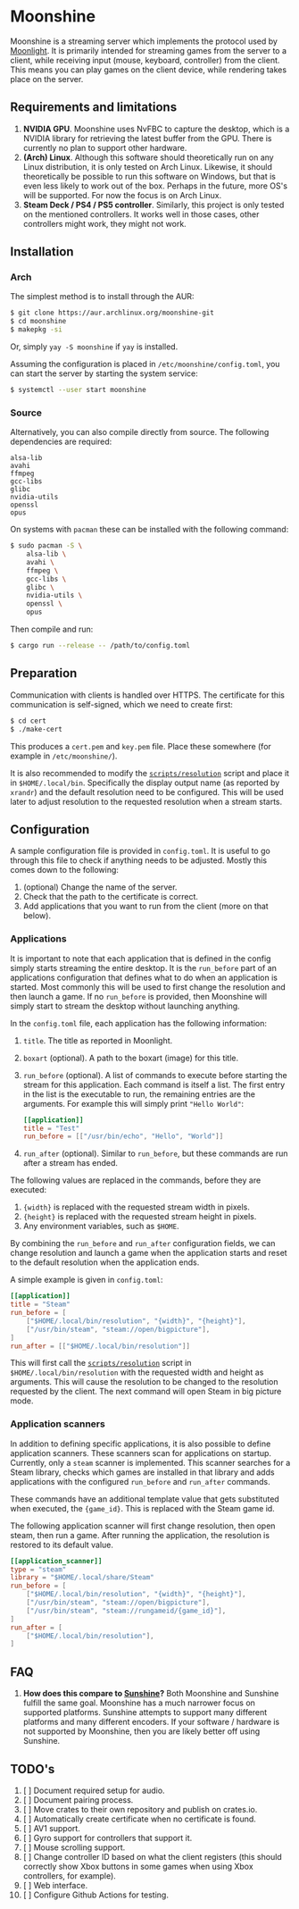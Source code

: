 # Moonshine

Moonshine is a streaming server which implements the protocol used by [Moonlight](https://moonlight-stream.org/).
It is primarily intended for streaming games from the server to a client, while receiving input (mouse, keyboard, controller) from the client.
This means you can play games on the client device, while rendering takes place on the server.

## Requirements and limitations

1. **NVIDIA GPU**. Moonshine uses NvFBC to capture the desktop, which is a NVIDIA library for retrieving the latest buffer from the GPU. There is currently no plan to support other hardware.
1. **(Arch) Linux**. Although this software should theoretically run on any Linux distribution, it is only tested on Arch Linux. Likewise, it should theoretically be possible to run this software on Windows, but that is even less likely to work out of the box. Perhaps in the future, more OS's will be supported. For now the focus is on Arch Linux.
1. **Steam Deck / PS4 / PS5 controller**. Similarly, this project is only tested on the mentioned controllers. It works well in those cases, other controllers might work, they might not work.

## Installation

### Arch

The simplest method is to install through the AUR:

```sh
$ git clone https://aur.archlinux.org/moonshine-git
$ cd moonshine
$ makepkg -si
```

Or, simply `yay -S moonshine` if `yay` is installed.

Assuming the configuration is placed in `/etc/moonshine/config.toml`, you can start the server by starting the system service:

```sh
$ systemctl --user start moonshine
```

### Source

Alternatively, you can also compile directly from source.
The following dependencies are required:

```
alsa-lib
avahi
ffmpeg
gcc-libs
glibc
nvidia-utils
openssl
opus
```

On systems with `pacman` these can be installed with the following command:

```sh
$ sudo pacman -S \
    alsa-lib \
    avahi \
    ffmpeg \
    gcc-libs \
    glibc \
    nvidia-utils \
    openssl \
    opus
```

Then compile and run:

```sh
$ cargo run --release -- /path/to/config.toml
```

## Preparation

Communication with clients is handled over HTTPS.
The certificate for this communication is self-signed, which we need to create first:

```sh
$ cd cert
$ ./make-cert
```

This produces a `cert.pem` and `key.pem` file.
Place these somewhere (for example in `/etc/moonshine/`).

It is also recommended to modify the [`scripts/resolution`](./scripts/resolution) script and place it in `$HOME/.local/bin`.
Specifically the display output name (as reported by `xrandr`) and the default resolution need to be configured.
This will be used later to adjust resolution to the requested resolution when a stream starts.

## Configuration

A sample configuration file is provided in `config.toml`.
It is useful to go through this file to check if anything needs to be adjusted.
Mostly this comes down to the following:

1. (optional) Change the name of the server.
1. Check that the path to the certificate is correct.
1. Add applications that you want to run from the client (more on that below).

### Applications

It is important to note that each application that is defined in the config simply starts streaming the entire desktop.
It is the `run_before` part of an applications configuration that defines what to do when an application is started.
Most commonly this will be used to first change the resolution and then launch a game.
If no `run_before` is provided, then Moonshine will simply start to stream the desktop without launching anything.

In the `config.toml` file, each application has the following information:

1. `title`. The title as reported in Moonlight.
1. `boxart` (optional). A path to the boxart (image) for this title.
1. `run_before` (optional). A list of commands to execute before starting the stream for this application. Each command is itself a list. The first entry in the list is the executable to run, the remaining entries are the arguments. For example this will simply print `"Hello World"`:

   ```toml
   [[application]]
   title = "Test"
   run_before = [["/usr/bin/echo", "Hello", "World"]]
   ```

1. `run_after` (optional). Similar to `run_before`, but these commands are run after a stream has ended.

The following values are replaced in the commands, before they are executed:

1. `{width}` is replaced with the requested stream width in pixels.
1. `{height}` is replaced with the requested stream height in pixels.
1. Any environment variables, such as `$HOME`.

By combining the `run_before` and `run_after` configuration fields, we can change resolution and launch a game when the application starts and reset to the default resolution when the application ends.

A simple example is given in `config.toml`:

```toml
[[application]]
title = "Steam"
run_before = [
	["$HOME/.local/bin/resolution", "{width}", "{height}"],
	["/usr/bin/steam", "steam://open/bigpicture"],
]
run_after = [["$HOME/.local/bin/resolution"]]
```

This will first call the [`scripts/resolution`](./scripts/resolution) script in `$HOME/.local/bin/resolution` with the requested width and height as arguments.
This will cause the resolution to be changed to the resolution requested by the client.
The next command will open Steam in big picture mode.

### Application scanners

In addition to defining specific applications, it is also possible to define application scanners.
These scanners scan for applications on startup.
Currently, only a `steam` scanner is implemented.
This scanner searches for a Steam library, checks which games are installed in that library and adds applications with the configured `run_before` and `run_after` commands.

These commands have an additional template value that gets substituted when executed, the `{game_id}`.
This is replaced with the Steam game id.

The following application scanner will first change resolution, then open steam, then run a game. After running the application, the resolution is restored to its default value.

```toml
[[application_scanner]]
type = "steam"
library = "$HOME/.local/share/Steam"
run_before = [
	["$HOME/.local/bin/resolution", "{width}", "{height}"],
	["/usr/bin/steam", "steam://open/bigpicture"],
	["/usr/bin/steam", "steam://rungameid/{game_id}"],
]
run_after = [
	["$HOME/.local/bin/resolution"],
]
```

## FAQ

1. **How does this compare to [Sunshine](https://github.com/LizardByte/Sunshine)?** Both Moonshine and Sunshine fulfill the same goal. Moonshine has a much narrower focus on supported platforms. Sunshine attempts to support many different platforms and many different encoders. If your software / hardware is not supported by Moonshine, then you are likely better off using Sunshine.

## TODO's

1. [ ] Document required setup for audio.
1. [ ] Document pairing process.
1. [ ] Move crates to their own repository and publish on crates.io.
1. [ ] Automatically create certificate when no certificate is found.
1. [ ] AV1 support.
1. [ ] Gyro support for controllers that support it.
1. [ ] Mouse scrolling support.
1. [ ] Change controller ID based on what the client registers (this should correctly show Xbox buttons in some games when using Xbox controllers, for example).
1. [ ] Web interface.
1. [ ] Configure Github Actions for testing.
